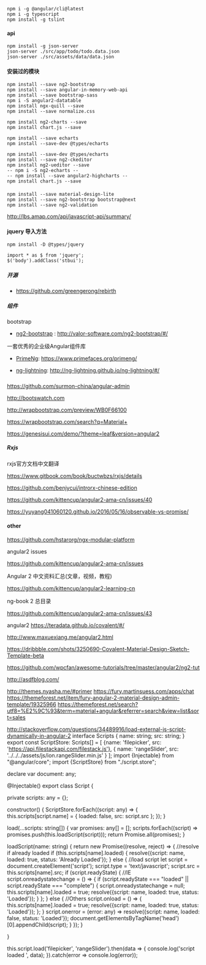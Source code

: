 
```
npm i -g @angular/cli@latest
npm i -g typescript
npm install -g tslint
```


#### api
```
npm install -g json-server
json-server ./src/app/todo/todo.data.json
json-server ./src/assets/data/data.json
```

#### 安装过的模块
```
npm install --save ng2-bootstrap
npm install --save angular-in-memory-web-api
npm install --save bootstrap-sass
npm i -S angular2-datatable
npm install ngx-quill --save
npm install --save normalize.css

npm install ng2-charts --save
npm install chart.js --save

npm install --save echarts
npm install --save-dev @types/echarts

npm install --save-dev @types/echarts
npm install --save ng2-ckeditor
npm install ng2-ueditor --save
-- npm i -S ng2-echarts -- 
-- npm install --save angular2-highcharts --
npm install chart.js --save
```

####
```
npm install --save material-design-lite
npm install --save ng2-bootstrap bootstrap@next
npm install --save ng2-validation
```

http://lbs.amap.com/api/javascript-api/summary/


#### jquery 导入方法
```
npm install -D @types/jquery
```
```
import * as $ from 'jquery';
$('body').addClass('stbui');
```


##### 开源

- https://github.com/greengerong/rebirth


##### 组件

bootstrap
- [ng2-bootstrap](http://valor-software.com/ng2-bootstrap/#/) : http://valor-software.com/ng2-bootstrap/#/

一套优秀的企业级Angular组件库
- [PrimeNg](https://www.primefaces.org/primeng/): https://www.primefaces.org/primeng/

- [ng-lightning](http://ng-lightning.github.io/ng-lightning/#/): http://ng-lightning.github.io/ng-lightning/#/

#####

https://github.com/surmon-china/angular-admin

http://bootswatch.com

http://wrapbootstrap.com/preview/WB0F66100

https://wrapbootstrap.com/search?q=Material+

https://genesisui.com/demo/?theme=leaf&version=angular2

##### Rxjs

rxjs官方文档中文翻译

https://www.gitbook.com/book/buctwbzs/rxjs/details

https://github.com/benjycui/introrx-chinese-edition

https://github.com/kittencup/angular2-ama-cn/issues/40

https://yuyang041060120.github.io/2016/05/16/observable-vs-promise/

#### other

https://github.com/hstarorg/ngx-modular-platform

angular2 issues

https://github.com/kittencup/angular2-ama-cn/issues

Angular 2 中文资料汇总(文章，视频，教程)

https://github.com/kittencup/angular2-learning-cn

ng-book 2 总目录

https://github.com/kittencup/angular2-ama-cn/issues/43


angular2
https://teradata.github.io/covalent/#/

http://www.maxuexiang.me/angular2.html

https://dribbble.com/shots/3250690-Covalent-Material-Design-Sketch-Template-beta

https://github.com/wpcfan/awesome-tutorials/tree/master/angular2/ng2-tut

http://asdfblog.com/


http://themes.nyasha.me/#primer
https://fury.martinsuess.com/apps/chat
https://themeforest.net/item/fury-angular-2-material-design-admin-template/19325966
https://themeforest.net/search?utf8=%E2%9C%93&term=material+angular&referrer=search&view=list&sort=sales


http://stackoverflow.com/questions/34489916/load-external-js-script-dynamically-in-angular-2
interface Scripts {
    name: string;
    src: string;
}  
export const ScriptStore: Scripts[] = [
    {name: 'filepicker', src: 'https://api.filestackapi.com/filestack.js'},
    { name: 'rangeSlider', src: '../../../assets/js/ion.rangeSlider.min.js' }
];
import {Injectable} from "@angular/core";
import {ScriptStore} from "./script.store";

declare var document: any;

@Injectable()
export class Script {

private scripts: any = {};

constructor() {
    ScriptStore.forEach((script: any) => {
        this.scripts[script.name] = {
            loaded: false,
            src: script.src
        };
    });
}

load(...scripts: string[]) {
    var promises: any[] = [];
    scripts.forEach((script) => promises.push(this.loadScript(script)));
    return Promise.all(promises);
}

loadScript(name: string) {
    return new Promise((resolve, reject) => {
        //resolve if already loaded
        if (this.scripts[name].loaded) {
            resolve({script: name, loaded: true, status: 'Already Loaded'});
        }
        else {
            //load script
            let script = document.createElement('script');
            script.type = 'text/javascript';
            script.src = this.scripts[name].src;
            if (script.readyState) {  //IE
                script.onreadystatechange = () => {
                    if (script.readyState === "loaded" || script.readyState === "complete") {
                        script.onreadystatechange = null;
                        this.scripts[name].loaded = true;
                        resolve({script: name, loaded: true, status: 'Loaded'});
                    }
                };
            } else {  //Others
                script.onload = () => {
                    this.scripts[name].loaded = true;
                    resolve({script: name, loaded: true, status: 'Loaded'});
                };
            }
            script.onerror = (error: any) => resolve({script: name, loaded: false, status: 'Loaded'});
            document.getElementsByTagName('head')[0].appendChild(script);
        }
    });
}

}

this.script.load('filepicker', 'rangeSlider').then(data => {
            console.log('script loaded ', data);
        }).catch(error => console.log(error));
